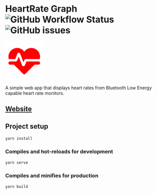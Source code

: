 # HeartRate Graph ![GitHub Workflow Status](https://img.shields.io/github/workflow/status/henkelmax/heartrate-graph/Build) ![GitHub issues](https://img.shields.io/github/issues-raw/henkelmax/heartrate-graph)

![Logo](/public/img/icons/apple-touch-icon-120x120.png)

A simple web app that displays heart rates from Bluetooth Low Energy capable heart rate monitors.

## [Website](https://henkelmax.github.io/gamemap/)

## Project setup

```sh
yarn install
```

### Compiles and hot-reloads for development

```sh
yarn serve
```

### Compiles and minifies for production

```sh
yarn build
```
